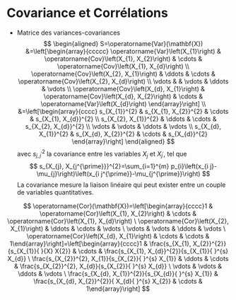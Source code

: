 # Covariance et Corrélations
- Matrice des variances-covariances
$$
\begin{aligned}
S=\operatorname{Var}(\mathbf{X}) &=\left[\begin{array}{ccccc}
\operatorname{Var}\left(X_{1}\right) & \operatorname{Cov}\left(X_{1}, X_{2}\right) & \cdots & \operatorname{Cov}\left(X_{1}, X_{d}\right) \\
\operatorname{Cov}\left(X_{2}, X_{1}\right) & \ddots & \cdots & \operatorname{Cov}\left(X_{2}, X_{d}\right) \\
\vdots & & \vdots & \ddots & \vdots \\
\operatorname{Cov}\left(X_{d}, X_{1}\right) & \operatorname{Cov}\left(X_{d}, X_{2}\right) & \cdots & \operatorname{Var}\left(X_{d}\right)
\end{array}\right] \\
&=\left[\begin{array}{cccc}
s_{X_{1}}^{2} & s_{X_{1}, X_{2}}^{2} & \cdots & s_{X_{1}, X_{d}}^{2} \\
s_{X_{2}, X_{1}}^{2} & \ddots & \cdots & s_{X_{2}, X_{d}}^{2} \\
\vdots & \vdots & \ddots & \vdots \\
s_{X_{d}, X_{1}}^{2} & s_{X_{d}, X_{2}}^{2} & \cdots & s_{X_{d}}^{2}
\end{array}\right]
\end{aligned}
$$
avec $s_{j, j^{\prime}}^{2}$ la covariance entre les variables $X_{j}$ et $X_{j^{\prime}}$, tel que
$$
s_{X_{j}, X_{j^{\prime}}}^{2}=\sum_{i=1}^{m} p_{i}\left(x_{i j}-\mu_{j}\right)\left(x_{i j^{\prime}}-\mu_{j^{\prime}}\right)
$$
La covariance mesure la liaison linéaire qui peut exister entre un couple de variables quantitatives.

$$
\operatorname{Cor}(\mathbf{X})=\left[\begin{array}{cccc}1 & \operatorname{Cor}\left(X_{1}, X_{2}\right) & \cdots & \operatorname{Cor}\left(X_{1}, X_{d}\right) \ \operatorname{Cor}\left(X_{2}, X_{1}\right) & \ddots & \cdots & \vdots \ \vdots & \vdots & \ddots & \vdots \ \operatorname{Cor}\left(X_{d}, X_{1}\right) & \cdots & \cdots & 1\end{array}\right]=\left[\begin{array}{cccc}1 & \frac{s_{X_{1}, X_{2}}^{2}}{s_{X_{1}}{ }{X} X{2}} & \cdots & \frac{s_{X_{1}, X_{d}}^{2}}{s_{X_{1}}{ }^{s} X_{d}} \ \frac{s_{X_{2}}^{2}, X_{1}}{s_{X_{2}}{ }^{s} X_{1}} & \ddots & \cdots & \frac{s_{X_{2}}^{2}, X_{d}}{s_{X_{2}}{ }^{s} X_{d}} \ \vdots & \vdots & \ddots & \vdots \ \frac{s_{X_{d}, X_{1}}^{2}}{s_{X_{d}}{ }^{s} X_{1}} & \frac{s_{X_{d}, X_{2}}^{2}}{ X_{d}{ }^{s} X_{2}} & \cdots & 1\end{array}\right]
$$